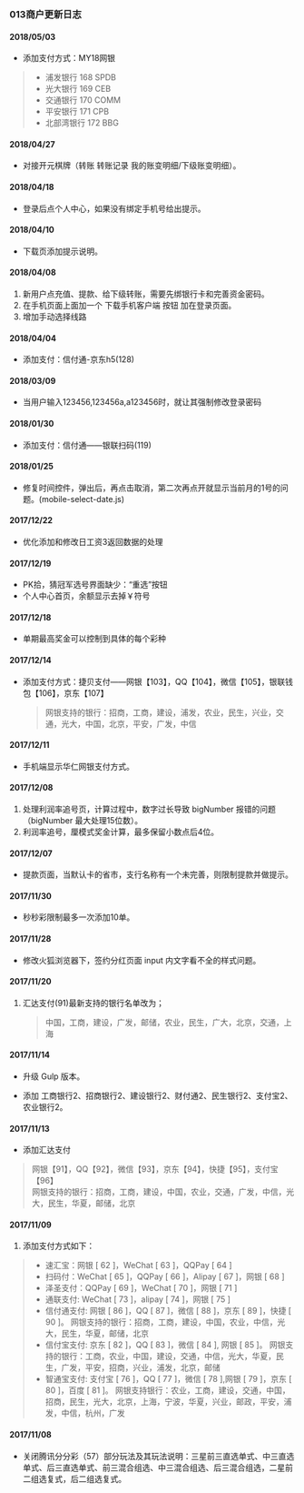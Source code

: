 ### 013商户更新日志

#### 2018/05/03
- 添加支付方式：MY18网银
> - 浦发银行   168   SPDB
> - 光大银行   169   CEB
> - 交通银行   170   COMM
> - 平安银行   171   CPB
> - 北部湾银行 172   BBG

#### 2018/04/27
- 对接开元棋牌（转账 转账记录 我的账变明细/下级账变明细）。

#### 2018/04/18
- 登录后点个人中心，如果没有绑定手机号给出提示。

#### 2018/04/10
- 下载页添加提示说明。

#### 2018/04/08
1. 新用户点充值、提款、给下级转账，需要先绑银行卡和完善资金密码。
2. 在手机页面上面加一个 下载手机客户端 按钮 加在登录页面。
3. 增加手动选择线路

#### 2018/04/04
- 添加支付：信付通-京东h5(128)

#### 2018/03/09
- 当用户输入123456,123456a,a123456时，就让其强制修改登录密码

#### 2018/01/30
- 添加支付：信付通——银联扫码(119)

#### 2018/01/25
- 修复时间控件，弹出后，再点击取消，第二次再点开就显示当前月的1号的问题。(mobile-select-date.js)

#### 2017/12/22
- 优化添加和修改日工资3返回数据的处理

#### 2017/12/19
- PK拾，猜冠军选号界面缺少：“重选”按钮
- 个人中心首页，余额显示去掉￥符号

#### 2017/12/18
- 单期最高奖金可以控制到具体的每个彩种

#### 2017/12/14
- 添加支付方式：捷贝支付——网银【103】，QQ【104】，微信【105】，银联钱包【106】，京东【107】
  
  > 网银支持的银行：招商，工商，建设，浦发，农业，民生，兴业，交通，光大，中国，北京，平安，广发，中信

#### 2017/12/11
- 手机端显示华仁网银支付方式。

#### 2017/12/08
1. 处理利润率追号页，计算过程中，数字过长导致 bigNumber 报错的问题（bigNumber 最大处理15位数）。
2. 利润率追号，厘模式奖金计算，最多保留小数点后4位。

#### 2017/12/07
- 提款页面，当默认卡的省市，支行名称有一个未完善，则限制提款并做提示。

#### 2017/11/30
- 秒秒彩限制最多一次添加10单。

#### 2017/11/28
- 修改火狐浏览器下，签约分红页面 input 内文字看不全的样式问题。

#### 2017/11/20
 1. 汇达支付(91)最新支持的银行名单改为；
    >中国，工商，建设，广发，邮储，农业，民生，广大，北京，交通，上海

#### 2017/11/14
- 升级 Gulp 版本。
* 添加 工商银行2、招商银行2、建设银行2、财付通2、民生银行2、支付宝2、农业银行2。

#### 2017/11/13
- 添加汇达支付
>  网银【91】，QQ【92】，微信【93】，京东【94】，快捷【95】，支付宝【96】<br>
  网银支持的银行：招商，工商，建设，中国，农业，交通，广发，中信，光大，民生，华夏，邮储，北京


#### 2017/11/09

1. 添加支付方式如下：

> - 速汇宝：网银  [ 62 ]，WeChat  [ 63 ]，QQPay  [ 64 ]
> - 扫码付：WeChat  [ 65 ]，QQPay  [ 66 ]，Alipay  [ 67 ]，网银  [ 68 ]
> - 泽圣支付：QQPay  [ 69 ]，WeChat  [ 70 ]，网银  [ 71 ]
> - 通联支付: WeChat  [ 73 ]，alipay  [ 74 ]，网银  [ 75 ]
> - 信付通支付: 网银  [ 86 ]，QQ  [ 87 ]，微信  [ 88 ]，京东  [ 89 ]，快捷  [ 90 ]。
>   网银支持的银行：招商，工商，建设，中国，农业，中信，光大，民生，华夏，邮储，北京
> - 信付宝支付: 京东  [ 82 ]，QQ  [ 83 ]，微信  [ 84 ], 网银  [ 85 ]。
>   网银支持的银行：工商，农业，中国，建设，交通，中信，光大，华夏，民生，广发，平安，招商，兴业，浦发，北京，邮储
>- 智通宝支付: 支付宝  [ 76 ]，QQ  [ 77 ]，微信  [ 78 ],网银  [ 79 ]，京东  [ 80 ]，百度  [ 81 ]。
>  网银支持银行：农业，工商，建设，交通，中国，招商，民生，光大，北京，上海，宁波，华夏，兴业，邮政，平安，浦发，中信，杭州，广发


#### 2017/11/08
- 关闭腾讯分分彩（57）部分玩法及其玩法说明：三星前三直选单式、中三直选单式、后三直选单式、前三混合组选、中三混合组选、后三混合组选，二星前二组选复式，后二组选复式。
